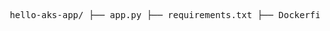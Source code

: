 <pre> hello-aks-app/ ├── app.py ├── requirements.txt ├── Dockerfile ├── manifests/ │ ├── deployment.yaml │ └── service.yaml ├── azure-pipelines.yml </pre>

